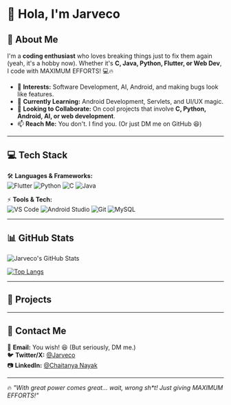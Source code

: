 # 👋 Hola, I'm Jarveco  

## 🚀 About Me  
I'm a **coding enthusiast** who loves breaking things just to fix them again (yeah, it's a hobby now). Whether it's **C, Java, Python, Flutter, or Web Dev**, I code with MAXIMUM EFFORTS! 💻🔥  

- 👀 **Interests:** Software Development, AI, Android, and making bugs look like features.  
- 🌱 **Currently Learning:** Android Development, Servlets, and UI/UX magic.  
- 💞️ **Looking to Collaborate:** On cool projects that involve **C, Python, Android, AI, or web development**.  
- 📫 **Reach Me:** You don't. I find you. (Or just DM me on GitHub 😆)  

---

## 💻 Tech Stack  
🛠️ **Languages & Frameworks:**  
![Flutter](https://img.shields.io/badge/Flutter-02569B?style=for-the-badge&logo=flutter&logoColor=white)  ![Python](https://img.shields.io/badge/Python-3776AB?style=for-the-badge&logo=python&logoColor=white)    ![C](https://img.shields.io/badge/C-00599C?style=for-the-badge&logo=c&logoColor=white)  ![Java](https://img.shields.io/badge/Java-ED8B00?style=for-the-badge&logo=java&logoColor=white)  

⚡ **Tools & Tech:**  
![VS Code](https://img.shields.io/badge/vscode-007ACC?style=for-the-badge&logo=visual-studio-code&logoColor=white)  ![Android Studio](https://img.shields.io/badge/Android_Studio-3DFF84?style=for-the-badge&logo=android-studio&logoColor=white)  ![Git](https://img.shields.io/badge/Git-F05032?style=for-the-badge&logo=git&logoColor=white)  ![MySQL](https://img.shields.io/badge/MySQL-4D4D4D?style=for-the-badge&logo=mysql&logoColor=white)  

---

## 📊 GitHub Stats  
![Jarveco's GitHub Stats](https://github-readme-stats.vercel.app/api?username=Jarveco&show_icons=true&theme=radical)  

[![Top Langs](https://github-readme-stats.vercel.app/api/top-langs/?username=Jarveco&layout=compact&theme=radical)](https://github.com/anuraghazra/github-readme-stats)  

---

## 📣 Projects  
<!--📩 **Email:** You wish! 😆 (But seriously, DM me.)  
🐦 **Twitter/X:** [@Jarveco](https://x.com/Jarveco)  
📷 **LinkedIn:** [@Chaitanya Nayak](https://www.linkedin.com/in/chaitanya-nayak)  -->

---

## 📣 Contact Me  
📩 **Email:** You wish! 😆 (But seriously, DM me.)  
🐦 **Twitter/X:** [@Jarveco](https://x.com/Jarveco)  
📷 **LinkedIn:** [@Chaitanya Nayak](https://www.linkedin.com/in/chaitanya-nayak)  

---

🔥 _"With great power comes great... wait, wrong sh*t! Just giving MAXIMUM EFFORTS!"_  
